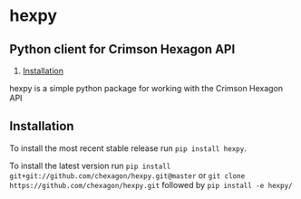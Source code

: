 hexpy
=================

## Python client for Crimson Hexagon API

<!-- MarkdownTOC -->

1. [Installation](#installation)

<!-- /MarkdownTOC -->

hexpy is a simple python package for working with the Crimson Hexagon API

<a name="installation"></a>
## Installation
To install the most recent stable release run `pip install hexpy`.

To install the latest version run `pip install git+git://github.com/chexagon/hexpy.git@master` or
`git clone https://github.com/chexagon/hexpy.git` followed by `pip install -e hexpy/`
